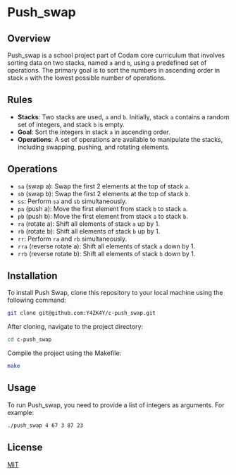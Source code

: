 # Push_swap

## Overview
Push_swap is a school project part of Codam core curriculum that involves sorting data on two stacks, named `a` and `b`, using a predefined set of operations. The primary goal is to sort the numbers in ascending order in stack `a` with the lowest possible number of operations.

## Rules
- **Stacks**: Two stacks are used, `a` and `b`. Initially, stack `a` contains a random set of integers, and stack `b` is empty.
- **Goal**: Sort the integers in stack `a` in ascending order.
- **Operations**: A set of operations are available to manipulate the stacks, including swapping, pushing, and rotating elements.


## Operations
- `sa` (swap a): Swap the first 2 elements at the top of stack `a`.
- `sb` (swap b): Swap the first 2 elements at the top of stack `b`.
- `ss`: Perform `sa` and `sb` simultaneously.
- `pa` (push a): Move the first element from stack `b` to stack `a`.
- `pb` (push b): Move the first element from stack `a` to stack `b`.
- `ra` (rotate a): Shift all elements of stack `a` up by 1.
- `rb` (rotate b): Shift all elements of stack `b` up by 1.
- `rr`: Perform `ra` and `rb` simultaneously.
- `rra` (reverse rotate a): Shift all elements of stack `a` down by 1.
- `rrb` (reverse rotate b): Shift all elements of stack `b` down by 1.



## Installation

To install Push Swap, clone this repository to your local machine using the following command:

```bash
git clone git@github.com:Y4ZK4Y/c-push_swap.git
```

After cloning, navigate to the project directory:

```bash
cd c-push_swap
```

Compile the project using the Makefile:

```bash
make
```

## Usage

To run Push_swap, you need to provide a list of integers as arguments. For example:

```bash
./push_swap 4 67 3 87 23
```

## License

[MIT](https://choosealicense.com/licenses/mit/)